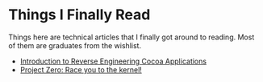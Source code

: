 # Things I Finally Read #

Things here are technical articles that I finally got around to reading. Most of them are graduates from the wishlist.

- [Introduction to Reverse Engineering Cocoa Applications](https://www.fireeye.com/blog/threat-research/2017/03/introduction_to_reve.html)
- [Project Zero: Race you to the kernel!](https://googleprojectzero.blogspot.com/2016/03/race-you-to-kernel.html)
